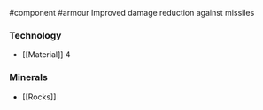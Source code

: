 #component #armour
Improved damage reduction against missiles
### Technology
- [[Material]] 4
### Minerals
- [[Rocks]]